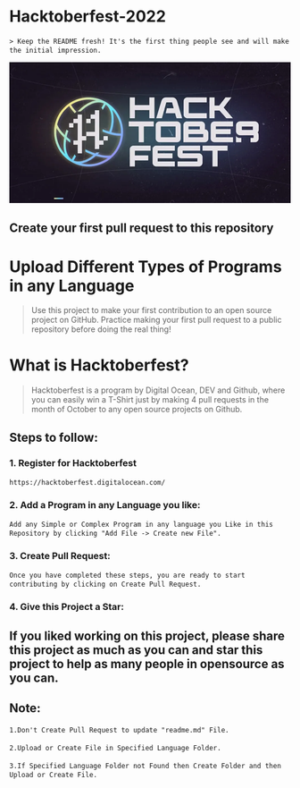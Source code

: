 #                                                     Hacktoberfest-2022
```
> Keep the README fresh! It's the first thing people see and will make the initial impression.
```

![Alt text](hacktoberfest.webp)
## Create your first pull request to this repository


# Upload Different Types of Programs in any Language

>Use this project to make your first contribution to an open source project on GitHub. Practice making your first pull request to a public repository before doing the real thing!

# What is Hacktoberfest?

>Hacktoberfest is a program by Digital Ocean, DEV and Github, where you can easily win a T-Shirt just by making 4 pull requests in the month of October to any open source projects on Github.

## Steps to follow:

### 1. Register for Hacktoberfest

```
https://hacktoberfest.digitalocean.com/
```

### 2. Add a Program in any Language you like:

```
Add any Simple or Complex Program in any language you Like in this Repository by clicking "Add File -> Create new File".
```

### 3. Create Pull Request:

```
Once you have completed these steps, you are ready to start contributing by clicking on Create Pull Request.
```

### 4. Give this Project a Star:

## If you liked working on this project, please share this project as much as you can and star this project to help as many people in opensource as you can.

## Note:
```
1.Don't Create Pull Request to update "readme.md" File.

2.Upload or Create File in Specified Language Folder.

3.If Specified Language Folder not Found then Create Folder and then Upload or Create File.
```
